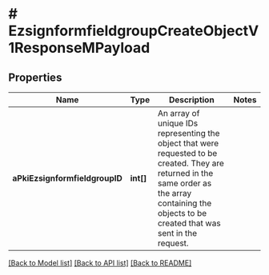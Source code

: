 # # EzsignformfieldgroupCreateObjectV1ResponseMPayload

## Properties

Name | Type | Description | Notes
------------ | ------------- | ------------- | -------------
**aPkiEzsignformfieldgroupID** | **int[]** | An array of unique IDs representing the object that were requested to be created.  They are returned in the same order as the array containing the objects to be created that was sent in the request. |

[[Back to Model list]](../../README.md#models) [[Back to API list]](../../README.md#endpoints) [[Back to README]](../../README.md)
